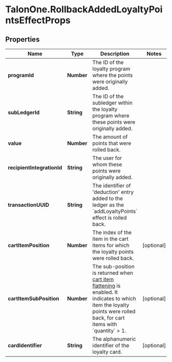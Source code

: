# TalonOne.RollbackAddedLoyaltyPointsEffectProps

## Properties

Name | Type | Description | Notes
------------ | ------------- | ------------- | -------------
**programId** | **Number** | The ID of the loyalty program where the points were originally added. | 
**subLedgerId** | **String** | The ID of the subledger within the loyalty program where these points were originally added. | 
**value** | **Number** | The amount of points that were rolled back. | 
**recipientIntegrationId** | **String** | The user for whom these points were originally added. | 
**transactionUUID** | **String** | The identifier of &#39;deduction&#39; entry added to the ledger as the &#x60;addLoyaltyPoints&#x60; effect is rolled back. | 
**cartItemPosition** | **Number** | The index of the item in the cart items for which the loyalty points were rolled back. | [optional] 
**cartItemSubPosition** | **Number** | The sub-position is returned when [cart item flattening](https://docs.talon.one/docs/product/campaigns/managing-general-settings#flattening) is enabled. It indicates to which item the loyalty points were rolled back, for cart items with &#x60;quantity&#x60; &gt; 1.  | [optional] 
**cardIdentifier** | **String** | The alphanumeric identifier of the loyalty card.  | [optional] 


